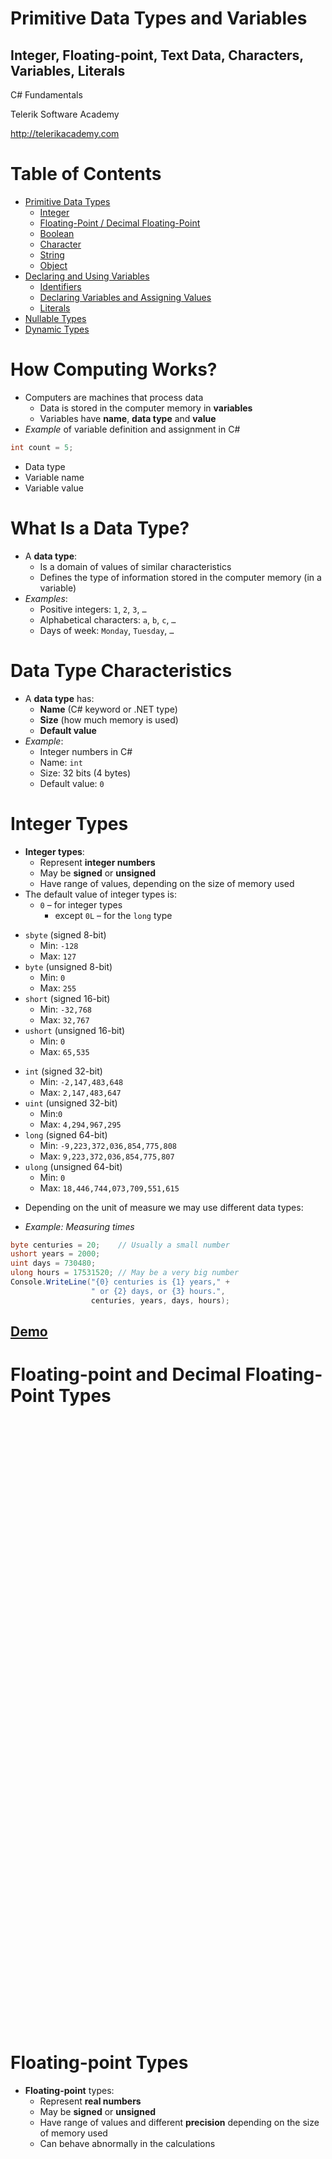 <!-- section start -->
<!-- attr: { class:'slide-title', showInPresentation: true, hasScriptWrapper: true } -->
# Primitive Data Types and Variables
## Integer, Floating-point, Text Data, Characters, Variables, Literals
<!-- <img class="slide-image" showInPresentation="true"  src="imgs/pic00.png" style="top:50.52%; left:59.88%; width:44.96%; z-index:-1; border-radius: 15px" /> -->
<div class="signature">
	<p class="signature-course">C# Fundamentals</p>
	<p class="signature-initiative">Telerik Software Academy</p>
	<a href="http://telerikacademy.com" class="signature-link">http://telerikacademy.com</a>
</div>


<!-- section start -->

<!-- attr: { showInPresentation: true, hasScriptWrapper: true, style:'font-size: 0.8em' } -->
# Table of Contents
- [Primitive Data Types](#/primitive)
  - [Integer](#/integer)
  - [Floating-Point / Decimal Floating-Point](#/float)
  - [Boolean](#/bool)
  - [Character](#/char)
  - [String](#/string)
  - [Object](#/object)
- [Declaring and Using Variables](#/declaring)
  - [Identifiers](#/identifiers)
  - [Declaring Variables and Assigning Values](#/assign)
  - [Literals](#/literals)
- [Nullable Types](#/nullable)
- [Dynamic Types](#/dynamic)

<!-- <img class="slide-image" showInPresentation="true"  src="imgs/pic01.png" style="top:33.50%; left:75.79%; width:28.21%; z-index:-1; border-radius: 15px; border: 3px solid yellowgreen" /> -->


<!-- section start -->
<!-- attr: { id:'primitive', class:'slide-section', showInPresentation: true, hasScriptWrapper: true } -->
<!-- # <a id="primitive"></a>Primitive Data Types -->
<!-- <img class="slide-image" showInPresentation="true"  src="imgs/pic02.png" style="top:41.08%; left:67.11%; width:35.41%; z-index:-1; border-radius: 15px" /> -->
<!-- <img class="slide-image" showInPresentation="true"  src="imgs/pic03.png" style="top:41.08%; left:7.22%; width:52.01%; z-index:-1; border-radius: 15px" /> -->


<!-- attr: { showInPresentation: true, hasScriptWrapper: true } -->
# How Computing Works?

- Computers are machines that process data
  - Data is stored in the computer memory in **variables**
  - Variables have **name**, **data type** and **value**
- _Example_ of variable definition and assignment in C#

```cs
int count = 5;
```

<ul>
  <li class="fragment balloon" style="top:61.75%; left:0%">Data type</li>
  <li class="fragment balloon" style="top:52%; left:10%;">Variable name</li>
  <li class="fragment balloon" style="top:61.75%; left:24%;">Variable value</li>
</ul>

<!-- attr: { showInPresentation: true, hasScriptWrapper: true } -->
# What Is a Data Type?
- A **data type**:
  - Is a domain of values of similar characteristics
  - Defines the type of information stored in the computer memory (in a variable)
- _Examples_:
  - Positive integers: `1`, `2`, `3`, `…`
  - Alphabetical characters: `a`, `b`, `c`, `…`
  - Days of week: `Monday`, `Tuesday`, `…`

<!-- <img class="slide-image" showInPresentation="true"  src="imgs/pic04.png" style="top:48.55%; right:7%; width:18.51%; z-index:-1" /> -->


<!-- attr: { showInPresentation: true, hasScriptWrapper: true } -->
# Data Type Characteristics
- A **data type** has:
  - **Name** (C# keyword or .NET type)
  - **Size** (how much memory is used)
  - **Default value**
- _Example_:
  - Integer numbers in C#
  - Name: `int`
  - Size: 32 bits (4 bytes)
  - Default value: `0`

<!-- <img class="slide-image" showInPresentation="true"  src="imgs/pic05.png" style="top:20%; right: 8%; width:14.10%; z-index:-1; border-radius: 15px" /> -->




<!-- section start -->
<!-- attr: { id:'integer', class:'slide-section', showInPresentation: true, hasScriptWrapper: true } -->
# <a id="integer"></a>Integer Types
<!-- <img class="slide-image" showInPresentation="true"  src="imgs/pic06.png" style="top:42%; left:24.5%; width:50%; z-index:-1; border: 5px solid white" /> -->


<!-- attr: { showInPresentation: true, hasScriptWrapper: true } -->
<!-- # Integer Types -->

- **Integer types**:
  - Represent **integer numbers**
  - May be **signed** or **unsigned**
  - Have range of values, depending on the size of memory used
- The default value of integer types is:
  - `0` – for integer types
    - except `0L` – for the `long` type

<!-- <img class="slide-image" showInPresentation="true"  src="imgs/pic07.png" style="top:56.42%; left:77.66%; width:28.21%; z-index:-1" /> -->


<!-- attr: { showInPresentation: true, style: 'font-size: 0.8em' } -->
<!-- # Integer Types -->
- `sbyte` (signed 8-bit)
  - Min: `-128`
  - Max: `127`
- `byte` (unsigned 8-bit)
  - Min: `0`
  - Max: `255`
- `short` (signed 16-bit)
  - Min: `-32,768`
  - Max: `32,767`
- `ushort` (unsigned 16-bit)
  - Min: `0`
  - Max: `65,535`
<!-- attr: { showInPresentation: true, style: 'font-size: 0.8em' } -->
<!-- # Integer Types (cont.) -->
- `int` (signed 32-bit)
  - Min: `-2,147,483,648`
  - Max: `2,147,483,647`
- `uint` (unsigned 32-bit)
  - Min:`0`
  - Max: `4,294,967,295`
- `long` (signed 64-bit)
  - Min: `-9,223,372,036,854,775,808`
  - Max: `9,223,372,036,854,775,807`
- `ulong` (unsigned 64-bit)
  - Min: `0`
  - Max: `18,446,744,073,709,551,615`

<!-- <img class="slide-image" showInPresentation="true"  src="imgs/pic08.png" style="top:46.72%; left:60.82%; width:43.20%; z-index:-1" /> -->


<!-- attr: { showInPresentation: true } -->
<!-- # Integer Types: _Example_ -->
- Depending on the unit of measure we may use different data types:

- _Example: Measuring times_

```cs
byte centuries = 20;    // Usually a small number
ushort years = 2000;
uint days = 730480;
ulong hours = 17531520; // May be a very big number
Console.WriteLine("{0} centuries is {1} years," +
                  " or {2} days, or {3} hours.",
                  centuries, years, days, hours);
```



<!-- attr: { class:'slide-section demo', showInPresentation: true, hasScriptWrapper: true } -->
<!-- # Integer Types -->
## [Demo]()


<!-- section start -->
<!-- attr: { id:'float', class:'slide-section', showInPresentation: true, hasScriptWrapper: true } -->
# <a id="float"></a>Floating-point and Decimal Floating-Point Types

<div style="text-align:center;height: 25%">
<!-- <img showInPresentation="true" src="imgs/pic10.png" /> -->
</div>

<!-- attr: { showInPresentation: true, hasScriptWrapper: true } -->
# Floating-point Types
- **Floating-point** types:
  - Represent **real numbers**
  - May be **signed** or **unsigned**
  - Have range of values and different **precision** depending on the size of memory used
  - Can behave abnormally in the calculations

<div style="text-align: center; height: 40%">
<!-- <img showInPresentation="true" src="imgs/pic11.png" style="border-radius: 15px" /> -->
</div>
<!-- attr: { showInPresentation: true, hasScriptWrapper:true, style:"font-size: 0.9em" } -->
<!-- # Floating-Point Types -->
- Floating-point types are:
  - `float` (32-bits)
    - Min: `±1.5 × 10`<code><sup>-45</sup></code>
    - Max:  `±3.4 × 10`<code><sup>38</sup></code>
    - Precision: **7 digits**
  - `double` (64-bits)
    - Min: `±5.0 × 10`<code><sup>-324</sup></code>
    - Max: `±1.7 × 10`<code><sup>308</sup></code>
    - Precision: **15-16 digits**
- The default value of floating-point types:
  - Is `0.0F` for the `float` type
  - Is `0.0D` for the `double` type

<!-- attr: { showInPresentation: true, hasScriptWrapper: true, style:"font-size: 0.95em" } -->
# PI Precision – _Example_

- See below the difference in precision when using `float` and `double`:
- _Note_: The `f` suffix in the first statement!
  - Real numbers are by default interpreted as `double`!
  - One should **explicitly** convert them to `float`

```cs
float floatPI = 3.141592653589793238f;
double doublePI = 3.141592653589793238;
Console.WriteLine("Float PI is: {0}", floatPI);
Console.WriteLine("Double PI is: {0}", doublePI);
```

<!-- <img class="slide-image fragment" showInPresentation="true"  src="imgs/pic12.png" style="top:75%; left:43.41%; width:41.98%; border-radius: 10px" /> -->


<!-- attr: { showInPresentation: true, hasScriptWrapper: true } -->
# Abnormalities in the Floating-Point Calculations
- Sometimes abnormalities can be observed when using floating-point numbers
  - Comparing floating-point numbers can not be performed directly with the `==` operator
- _Example_:

```cs
double a = 1.0f;
double b = 0.33f;
double sum = 1.33f;
bool equal = (a+b == sum); // False!!!
Console.WriteLine("a+b={0}  sum={1}  equal={2}",
                  a+b, sum, equal);
```

<!-- attr: { showInPresentation: true, hasScriptWrapper: true } -->
# Decimal Floating-Point Types
- There is a special decimal floating-point real number type in C#:
  - `decimal` (128-bits)
    - Min: `±1,0 × 10`<code><sup>-28</sup></code>
    - Max: `±7,9 × 10`<code><sup>28</sup></code>
    -Precision: **28-29 digits**
  - Used for financial calculations
  - No round-off errors
  - Almost no loss of precision
- The default value of `decimal` type is:
  - `0.0M` (`M` is the suffix for decimal numbers)


<!-- attr: { class:'slide-section demo', showInPresentation: true, hasScriptWrapper: true } -->
<!-- # Floating-Point and Decimal Floating-Point Types -->
## [Demo](https://github.com/TelerikAcademy/CSharp-Part-1/tree/master/Topics/02.%20Data-Types-and-Variables/demos/FloatingPointTypes)


<!-- section start -->
<!-- attr: { id:'bool', class:'slide-section', showInPresentation: true, hasScriptWrapper: true } -->
<!-- # <a id="bool"></a>Boolean Type -->
<!-- <img showInPresentation="true"  src="imgs/pic17.png" style="top:42.31%; left:53.33%; width:46.72%; z-index:-1; border-radius: 15px" /> -->
<!-- <img showInPresentation="true"  src="imgs/pic18.png" style="top:42.31%; left:14.03%; width:24.68%; z-index:-1; border-radius: 15px" /> -->


<!-- attr: { hasScriptWrapper: true, style:'font-size: 0.9em' } -->
# The Boolean Data Type
- The **Boolean data type**:
  - Is declared by the `bool` keyword
  - Has two possible values: `true` and `false`
  - Is useful in logical expressions
- The default value is `false`
- _Example:_ boolean variables with values `true` and `false`:

```cs
int a = 1;
int b = 2;
bool greaterAB = (a > b);
Console.WriteLine(greaterAB);  // False
bool equalA1 = (a == 1);
Console.WriteLine(equalA1);    // True
```

<!-- attr: { class:'slide-section demo', showInPresentation: true, hasScriptWrapper: true } -->
<!-- # Boolean Type -->
## [Demo]()

<!-- <img showInPresentation="true"  src="imgs/pic20.png" style="top:40%; left:10%; width:30%; z-index:-1; border-radius: 15px" /> -->


<!-- section start -->
<!-- attr: { id:'char', class:'slide-section', showInPresentation: true, hasScriptWrapper: true } -->
<!-- # <a id="char"></a>Character Type -->
<div style="text-align">
<!-- <img showInPresentation="true"  src="imgs/pic21.png" style="top:42.31%; left:9.36%; width:40%; z-index:-1" /> -->
</div>
<!-- <img class="slide-image" showInPresentation="true"  src="imgs/pic22.png" style="top:9.43%; left:23%; width:54.66%; z-index:-1" /> -->

<!-- attr: { showInPresentation: true, hasScriptWrapper: true } -->
# The Character Data Type
- The **character data type**:
  - Represents symbolic information
  - Is declared by the `char` keyword
  - Gives each symbol a corresponding integer code
  - Has a `'\0'` default value
  - Takes 16 bits of memory (from `U+0000` to `U+FFFF`)

<!-- <img class="slide-image" showInPresentation="true"  src="imgs/pic23.png" style="top:60.57%; right: 10%; width:39.67%; z-index:-1" /> -->


<!-- attr: { hasScriptWrapper: true, showInPresentation: true, style: 'font-size: 0.95em' } -->
# Characters and Codes
- _Example_: Symbols have unique Unicode codes:

```cs
char symbol = 'a';
Console.WriteLine("The code of '{0}' is: {1}",
    symbol, (int) symbol);

symbol = 'b';
Console.WriteLine("The code of '{0}' is: {1}",
    symbol, (int) symbol);

symbol = 'A';
Console.WriteLine("The code of '{0}' is: {1}",
    symbol, (int) symbol);


symbol = '0';
Console.WriteLine("The code of '{0}' is: {1}",
    symbol, (int) symbol);
```

<ul>
  <li class="fragment balloon" style="top: 35%; left: 51%">`'a'` has code value `97`</li>
  <li class="fragment balloon" style="top: 53%; left: 51%">`'b'` has code value `98`</li>
  <li class="fragment balloon" style="top: 70%; left: 51%">`'A'` has code value `65`</li>
  <li class="fragment balloon" style="top: 87%; left: 51%">`'0'` has code value `48`</li>
</ul>

<!-- attr: { class:'slide-section demo', showInPresentation: true, hasScriptWrapper: true } -->
<!-- # Character Type -->
## [Demo]()

<!-- <img showInPresentation="true"  src="imgs/pic24.png" style="top:40%; left:10%; width:30%; z-index:-1; border-radius: 15px" /> -->

<!-- section start -->
<!-- attr: { id:'string', class:'slide-section', showInPresentation: true, hasScriptWrapper: true } -->
<!-- # <a id="string"></a>String Type -->
<!-- <img showInPresentation="true"  src="imgs/pic25.png" style="width:30%" /> -->


<!-- attr: { showInPresentation: true } -->
# The String Data Type
- The **string data type**:
  - Represents a sequence of characters
  - Is declared by the `string` keyword
  - Has a default value `null` (no value)
- Strings are enclosed in quotes:

```cs
string s = "Microsoft .NET Framework";
```

- Strings can be concatenated
  - Using the `+` operator


<!-- attr: { showInPresentation: true } -->
<!-- # String Concatenation: _Example_ -->
- _Example:_ Concatenating the two names of a person to obtain his full name:
  - _Note_: a space is missing between the two names! We have to add it manually

```cs
string firstName = "Ivan";
string lastName = "Ivanov";
Console.WriteLine("Hello, {0}!\n", firstName);

string fullName = firstName + " " + lastName;
Console.WriteLine("Your full name is {0}.",
  fullName);
```



<!-- attr: { class:'slide-section demo', showInPresentation: true, hasScriptWrapper: true } -->
<!-- # String Type -->
## [Demo]()
<!-- <img showInPresentation="true"  src="imgs/pic27.png" style="top:40%; left:10%; width:30%; z-index:-1; border-radius: 15px" /> -->


<!-- section start -->
<!-- attr: { id:'object', class:'slide-section', showInPresentation: true, hasScriptWrapper: true } -->
<!-- # <a id="object"></a>Object Type -->
<!-- <img showInPresentation="true"  src="imgs/pic28.png" style="width:45%" /> -->


<!-- attr: { showInPresentation: true, hasScriptWrapper: true } -->
# The Object Type
- The object type:
  - Is declared by the `object` keyword
  - Is the base type of all other types
  - Can hold values of **any type**

<div style="text-align: center">
<!-- <img showInPresentation="true"  src="imgs/pic29.png" style="width: 33%; border-radius: 15px" /> -->
<!-- <img showInPresentation="true"  src="imgs/pic30.png" style="width: 37%; border-radius: 15px" /> -->
</div>

<!-- attr: { showInPresentation: true, hasScriptWrapper: true } -->
<!-- # Using Objects -->
- _Example_ of an object variable taking different types of data:

```cs
object dataContainer = 5;
Console.Write("The value of dataContainer is: ");
Console.WriteLine(dataContainer);

dataContainer = "Five";
Console.Write("The value of dataContainer is: ");
Console.WriteLine(dataContainer);
```

<!-- <img class="slide-image fragment" showInPresentation="true"  src="imgs/pic31.png" style="top:66%; left: 49%; width: 49%;border-radius: 10px" /> -->


<!-- attr: { class:'slide-section demo', showInPresentation: true, hasScriptWrapper: true } -->
<!-- # The Object type -->
## [Demo]()
<!-- <img showInPresentation="true"  src="imgs/pic32.png" style="top:30%; left:50.53%; width:25%; z-index:-1" /> -->




<!-- section start -->
<!-- attr: { class:'slide-section', showInPresentation: true, hasScriptWrapper: true } -->
<!-- # Introducing Variables -->
<!-- <img showInPresentation="true"  src="imgs/pic33.png" style="width:38.79%" /> -->


<!-- attr: { showInPresentation: true, hasScriptWrapper: true } -->
# What Is a Variable?
- A variable is a:
  - **Placeholder** of information that can usually be changed at run-time
- Variables allow you to:
  - **Store** information
  - **Retrieve** the stored information
  - **Manipulate** the stored information

<!-- attr: { showInPresentation: true, hasScriptWrapper: true } -->
# Variable Characteristics
- A variable has:
  - Name
  - Type (of stored data)
  - Value
- _Example_:
  - Name: `counter`
  - Type: `int`
  - Value: `5`

```cs
int counter = 5;
```

<!-- section start -->
<!-- attr: { id:'declaring', class:'slide-section', showInPresentation: true, hasScriptWrapper: true } -->
<!-- # <a id="declaring"></a>Declaring and<br/>Using Variables -->
<!-- <img showInPresentation="true"  src="imgs/pic37.png" style="width:35%" /> -->


<!-- attr: { hasScriptWrapper: true, showInPresentation: true } -->
# Declaring Variables
- When declaring a variable we:
  - Specify **its type**
  - Specify **its name** (called identifier)
  - May give it an initial value
- The syntax is the following:

```cs
<data_type> <identifier> [= <initialization>];
```

- _Example:_

```cs
int height = 200;
```

<!-- attr: { id:'identifiers', showInPresentation: true, hasScriptWrapper: true } -->
# <a id="identifiers"></a>Identifiers

- Identifiers may consist of:
  - Letters (Unicode)
  - Digits `[0-9]`
  - Underscore `_`
- Identifiers
  - Must begin with either a letter or an underscore
  - Cannot be a C# keyword

<!-- <img class="slide-image" showInPresentation="true"  src="imgs/pic38.png" style="top:19.39%; left:67.37%; width:30%; z-index:-1; border-radius: 15px" /> -->


<!-- attr: { showInPresentation: true } -->
<!-- # Identifiers -->
- Identifiers
  - Should have a descriptive name
  - It is recommended to use only Latin letters
  - Should be neither too long nor too short
- _Note_:
  - In C# small letters are considered different than the capital letters (case sensitivity)


<!-- attr: { showInPresentation: true, style: 'font-size: 0.9em' } -->
<!-- # Identifiers – _Examples_ -->
- _Examples_ of correct identifiers:

```cs
int New = 2; // Here N is capital
int _2Pac; // This identifiers begins with _
string поздрав = "Hello"; // Unicode symbols used

// The following is more appropriate:
string greeting = "Hello";
int n = 100; // Undescriptive
int numberOfClients = 100; // Descriptive

// Overdescriptive identifier:
int numberOfPrivateClientOfTheFirm = 100;
```

- _Examples_ of incorrect identifiers:

```cs
int new;  // new is a keyword
int 2Pac; // Cannot begin with a digit
```


<!-- section start -->

<!-- attr: { id:'assign', class:'slide-section', showInPresentation: true, hasScriptWrapper: true } -->
<!-- # <a id="assign"></a>Assigning Values To Variables -->


<!-- attr: { showInPresentation: true, hasScriptWrapper: true, style: 'font-size: 0.9em' } -->
# Assigning Values
- Assigning of values to variables
  - Is achieved by the `=` operator
- The `=` operator has
  - Variable identifier on the left
  - Value of the corresponding data type on the right
  - Could be used in a cascade calling, where assigning is done from right to left

```cs
int firstValue = 3;
int secondValue;

secondValue = firstValue;

firstValue = secondValue = 3; // Avoid this!
```


<!-- attr: { showInPresentation: true, hasScriptWrapper: true, style: 'font-size: 0.8em' } -->
# Initializing Variables

- Initializing
  - Is assigning of initial value
  - Must be done before the variable is used!
  - By using the `new` keyword

    ```cs
    int num = new int(); // num = 0
    ```
  - By using a literal expression

    ```cs
    float heightInMeters = 1.74f;
    ```
  - By referring to an already initialized variable

    ```cs
    string greeting = "Hello World!";
    string message = greeting;
    ```

<!-- attr: { class:'slide-section demo', showInPresentation: true, hasScriptWrapper: true } -->
<!-- # Assigning and Initializing Variables -->
## [Demo]()
<!-- <img class="slide-image" showInPresentation="true"  src="imgs/pic44.png" style="top:40.55%; left: 6%; width:25.65%; z-index:-1; border: 3px solid yellowgreen" /> -->
<!-- <img class="slide-image" showInPresentation="true"  src="imgs/pic45.png" style="top:40.55%; right: 6%; width:23.80%; z-index:-1; border: 3px solid yellowgreen" /> -->




<!-- section start -->
<!-- attr: { id:'literals', class:'slide-section', showInPresentation: true, hasScriptWrapper: true } -->
# <a id="literals"></a>Literals
<!-- <img class="slide-image" showInPresentation="true"  src="imgs/pic46.png" style="top:40%; left:24.5%; width:50%; z-index:-1; border: 5px solid white" /> -->


<!-- attr: { showInPresentation: true, hasScriptWrapper: true } -->
# What are Literals?
- Literals are:
  - Representations of values in the source code
- There are six types of literals
  - Boolean
  - Integer
  - Real
  - Character
  - String
  - The `null` literal

<!-- <img class="slide-image" showInPresentation="true"  src="imgs/pic47.png" style="top:39.67%; right: 14%; width:43.81%; z-index:-1" /> -->


<!-- attr: { showInPresentation: true, hasScriptWrapper: true } -->
# Boolean and Integer Literals
- The boolean literals are:
  - `true`
  - `false`
- The integer literals:
  - Are used for variables of type `int`, `uint`, `long`, and `ulong`
  - Consist of digits
  - May have a sign (`+`, `-`)
  - May be in a hexadecimal format

<!-- <img class="slide-image" showInPresentation="true"  src="imgs/pic48.png" style="top:10%; left:80.67%; width:18%; z-index:-1" /> -->


<!-- attr: { showInPresentation: true, hasScriptWrapper: true, style: 'font-size: 0.9em' } -->
# Integer Literals
- _Examples_ of integer literals
  - The `'0x'` and `'0X'` prefixes mean a hexadecimal value

    ```cs
    0xA8F1
    ```

  - The `'u'` and `'U'` suffixes mean a `ulong` or `uint` type
    ```cs
      12345678U
    ```

  - The `'l'` and `'L'` suffixes mean a `long` or `ulong` type

      ```cs
      9876543L
      ```

<!-- attr: { showInPresentation: true } -->
<!-- # Integer Literals – _Example_ -->
- _Note_: the letter `'l'` is easily confused with the digit `1` so it’s better to use `'L'`!!!

```cs
// The following variables are
// initialized with the same value:
int numberInHex = -0x10;
int numberInDec = -16;

// The following causes an error,
//because 234u is of type uint
int unsignedInt = 234u;

// The following causes an error,
//because 234L is of type long
int longInt = 234L;
```



<!-- attr: { showInPresentation: true } -->
# Real Literals
- The real literals:
  - Are used for values of type `float`, `double` and `decimal`
  - May consist of digits, a sign and `.`
  - May be in exponential notation: `6.02e+23`
- The `f` and `F` suffixes mean `float`
- The `d` and `D` suffixes mean `double`
- The `m` and `M` suffixes mean `decimal`
- The default interpretation is `double`


<!-- attr: { showInPresentation: true } -->
<!-- # Real Literals – _Example_ -->
- _Example_ of incorrect `float` literal:

```cs
// The following causes an error
// because 12.5 is double by default
float realNumber = 12.5;
```

- A correct way to assign floating-point value (using also the exponential format):

```cs
// The following is the correct
// way of assigning the value:
float realNumber = 12.5f;
// This is the same value in exponential format:
realNumber = 1.25e+7f;
```



<!-- attr: { showInPresentation: true, hasScriptWrapper: true } -->
# Character Literals
- The character literals:
  - Are used for values of the `char` type
  - Consist of two single quotes surrounding the character value: `'<value>'`
- The value may be:
  - Symbol
  - The code of the symbol
  - Escaping sequence


<!-- attr: { showInPresentation: true } -->
# Escaping Sequences
- Escaping sequences are:
  - Means of presenting a symbol that is usually interpreted otherwise (like `'`)
  - Means of presenting system symbols (like the new line symbol)
- Common escaping sequences are:
  - `\'` for single quote `\"` for double quote
  - `\\` for backslash `\n` for new line
  - `\uXXXX` for denoting any other Unicode symbol


<!-- attr: { showInPresentation: true, style: 'font-size: 0.9em' } -->
<!-- # Character Literals – _Example_ -->
- _Examples_ of different character literals:

```cs
char symbol = 'a'; // An ordinary symbol

// Unicode symbol in hexadecimal format (letter 'o')
symbol = '\u006F'; 

symbol = '\u8449'; // 葉 (Leaf in Traditional Chinese)
symbol = '\''; // single quote symbol
symbol = '\\'; // backslash symbol
symbol = '\n'; // new line symbol
symbol = '\t'; // TAB symbol
symbol = "a"; // Incorrect: use single quotes
```



<!-- attr: { hasScriptWrapper: true, showInPresentation: true } -->
# String Literals
- String literals:
  - Are used for values of the string type
  - Consist of two double quotes surrounding the value: `"<value>"`
  - May have a `@` prefix which ignores the used escaping sequences: `@"<value>"`
- The value is a sequence of character literals

```cs
string s = "I am a sting literal";
```



<!-- attr: { showInPresentation: true } -->
<!-- # String Literals – _Example_ -->
- Benefits of quoted strings (the `@` prefix):
- In quoted strings `\"` is used instead of `""`!

```cs
// Here is a string literal using escape sequences
string quotation = "\"Hello, Jude\", he said.";
string path = "C:\\WINNT\\Darts\\Darts.exe";

// Here is an example of the usage of @
quotation = @"""Hello, Jimmy!"", she answered.";
path = @"C:\WINNT\Darts\Darts.exe";

string str = @"some
		text";
```



<!-- attr: { class:'slide-section demo', showInPresentation: true, hasScriptWrapper: true } -->
<!-- # String Literals -->
## [Demo]()

<!-- section start -->
<!-- attr: { id:'nullable', class:'slide-section', showInPresentation: true, hasScriptWrapper: true } -->
# <a id="nullable"></a>Nullable Types
<!-- <img class="slide-image" showInPresentation="true"  src="imgs/pic52.png" style="top:44.74%; left:5.61%; width:56.31%; z-index:-1" /> -->
<!-- <img class="slide-image" showInPresentation="true"  src="imgs/pic53.png" style="top:40.56%; left:70.20%; width:27.88%; z-index:-1" /> -->
<!-- <img class="slide-image" showInPresentation="true"  src="imgs/pic54.png" style="top:2.45%; left:75.79%; width:19.56%; z-index:-1" /> -->


<!-- attr: { showInPresentation: true } -->
<!-- # Nullable Types -->
- **Nullable** types are instances of the `System.Nullable` struct
  - Wrapper over the **primitive types**
  - E.g. `int?`, `double?`, etc.
- **Nullabe** type can represent the normal range of values for its underlying value type, plus an additional `null` value
- Useful when dealing with **Databases** or other structures that have default value `null`

<!-- attr: { showInPresentation: true, style:'font-size:0.9em' } -->
<!-- # Nullable Types – _Example_ -->
- _Example_ with **Integer**:

```cs
int? someInteger = null;
Console.WriteLine(
  "This is the integer with Null value -> "
	+ someInteger);
someInteger = 5;
Console.WriteLine(
  "This is the integer with value 5 -> "
	+  someInteger);
```

```cs
double? someDouble = null;
Console.WriteLine(
  "This is the real number with Null value -> "
  + someDouble);
someDouble = 2.5;
Console.WriteLine(
  "This is the real number with value 5 -> "
	+ someDouble);
```



<!-- attr: { class:'slide-section demo', showInPresentation: true, hasScriptWrapper: true } -->
<!-- # Nullable Types -->
## [Demo]()
<!-- <img class="slide-image" showInPresentation="true"  src="imgs/pic55.png" style="top:45.84%; left:8.56%; width:37.13%; z-index:-1" /> -->
<!-- <img class="slide-image" showInPresentation="true"  src="imgs/pic56.png" style="top:49.18%; left:61.45%; width:33.81%; z-index:-1" /> -->




<!-- section start -->
<!-- attr: { id:'dynamic', class:'slide-section', showInPresentation: true, hasScriptWrapper: true } -->
# <a id="dynamic"></a>Dynamic Types in _C#_
## Types Holding Anything & Evaluated at Runtime


<!-- attr: { showInPresentation: true } -->
<!-- # Dynamic Types -->
- **Dynamic types** in C# (keyword `dynamic`)
  - Can hold anything (string, number, object, function / method reference)
  - Operations evaluated at runtime
  - Behave like types in JavaScript / PHP

```cs
dynamic a = 5;
dynamic b = 3;
Console.WriteLine(a + b); // 8 (sum of integers)
a = "5";
b = 3;
Console.WriteLine(a + b); // 53 (string concatenation)
```



<!-- attr: { class:'slide-section demo', showInPresentation: true, hasScriptWrapper: true } -->
<!-- # Dynamic Types -->
## [Demo]()

<!-- section start  -->

<!-- attr: { class:'slide-section', showInPresentation: true, hasScriptWrapper: true } -->
<!-- # Primitive Data Types and Variables
## Questions? -->
<!-- <img class="slide-image" showInPresentation="true"  src="imgs/pic59.png" style="top:47.60%; left:1.87%; width:29.97%; z-index:-1; border-radius: 20px" /> -->
<!-- <img class="slide-image" showInPresentation="true"  src="imgs/pic60.png" style="top:46.21%; left:77.66%; width:29.97%; z-index:-1; border-radius: 20px" /> -->


<!-- attr: { showInPresentation: true, hasScriptWrapper: true } -->
# Free Trainings @ Telerik Academy
- Fundamentals of C# ProgrammingTrack of Courses
    - [csharpfundamentals.telerik.com](csharpfundamentals.telerik.com)
  - Telerik Software Academy
    - [telerikacademy.com](https://telerikacademy.com)
  - Telerik Academy @ Facebook
    - [facebook.com/TelerikAcademy](facebook.com/TelerikAcademy)
  - Telerik Academy Learning System
    - [telerikacademy.com](https://telerikacademy.com)

<!-- <img class="slide-image" showInPresentation="true"  src="imgs/pic63.png" style="top:58.18%; left:90.52%; width:16.97%; z-index:-1" /> -->
<!-- <img class="slide-image" showInPresentation="true"  src="imgs/pic64.png" style="top:34.35%; left:68.14%; width:36.30%; z-index:-1" /> -->
<!-- <img class="slide-image" showInPresentation="true"  src="imgs/pic65.png" style="top:48.92%; left:75.91%; width:10.85%; z-index:-1" /> -->
